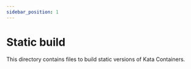 ```yaml
---
sidebar_position: 1
---
```

# Static build

This directory contains files to build static versions of Kata Containers.
